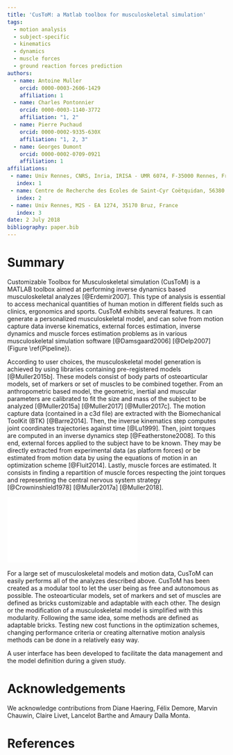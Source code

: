 ```yaml
---
title: 'CusToM: a Matlab toolbox for musculoskeletal simulation'
tags:
  - motion analysis
  - subject-specific
  - kinematics
  - dynamics
  - muscle forces
  - ground reaction forces prediction
authors:
  - name: Antoine Muller
    orcid: 0000-0003-2606-1429
    affiliation: 1
  - name: Charles Pontonnier
    orcid: 0000-0003-1140-3772
    affiliation: "1, 2"    
  - name: Pierre Puchaud
    orcid: 0000-0002-9335-630X
    affiliation: "1, 2, 3"        
  - name: Georges Dumont
    orcid: 0000-0002-0709-0921
    affiliation: 1
affiliations:
 - name: Univ Rennes, CNRS, Inria, IRISA - UMR 6074, F-35000 Rennes, France
   index: 1
 - name: Centre de Recherche des Ecoles de Saint-Cyr Coëtquidan, 56380 Guer, France
   index: 2
 - name: Univ Rennes, M2S - EA 1274, 35170 Bruz, France
   index: 3
date: 2 July 2018
bibliography: paper.bib
---
```


# Summary

Customizable Toolbox for Musculoskeletal simulation (CusToM) is a MATLAB toolbox aimed at performing inverse dynamics based musculoskeletal analyzes [@Erdemir2007]. This type of analysis is essential to access mechanical quantities of human motion in different fields such as clinics, ergonomics and sports. CusToM exhibits several features. It can generate a personalized musculoskeletal model, and can solve from motion capture data inverse kinematics, external forces estimation, inverse dynamics and muscle forces estimation problems as in various musculoskeletal simulation software [@Damsgaard2006] [@Delp2007] (Figure \ref{Pipeline}).

According to user choices, the musculoskeletal model generation is achieved by using libraries containing pre-registered models [@Muller2015b]. These models consist of body parts of osteoarticular models, set of markers or set of muscles to be combined together. From an anthropometric based model, the geometric, inertial and muscular parameters are calibrated to fit the size and mass of the subject to be analyzed [@Muller2015a] [@Muller2017] [@Muller2017c]. The motion capture data (contained in a c3d file) are extracted with the Biomechanical ToolKit (BTK) [@Barre2014]. Then, the inverse kinematics step computes joint coordinates trajectories against time [@Lu1999]. Then, joint torques are computed in an inverse dynamics step [@Featherstone2008]. To this end, external forces applied to the subject have to be known. They may be directly extracted from experimental data (as platform forces) or be estimated from motion data by using the equations of motion in an optimization scheme [@Fluit2014]. Lastly, muscle forces are estimated. It consists in finding a repartition of muscle forces respecting the joint torques and representing the central nervous system strategy [@Crowninshield1978] [@Muller2017a] [@Muller2018].

![CusToM pipeline\label{Pipeline}](Pipeline.pdf)

For a large set of musculoskeletal models and motion data, CusToM can easily performs all of the analyzes described above. CusToM has been created as a modular tool to let the user being as free and autonomous as possible. The osteoarticular models, set of markers and set of muscles are defined as bricks customizable and adaptable with each other. The design or the modification of a musculoskeletal model is simplified with this modularity. Following the same idea, some methods are defined as adaptable bricks. Testing new cost functions in the optimization schemes, changing performance criteria or creating alternative motion analysis methods can be done in a relatively easy way.

A user interface has been developed to facilitate the data management and the model definition during a given study.

# Acknowledgements

We acknowledge contributions from Diane Haering, Félix Demore, Marvin Chauwin, Claire Livet, Lancelot Barthe and Amaury Dalla Monta.

# References
